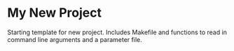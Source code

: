 My New Project
===================

Starting template for new project.
Includes Makefile and functions to read in command line arguments and a parameter file.
